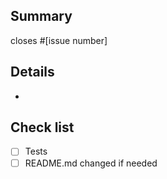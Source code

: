 <!--
Please make sure you read our contributing guidelines at
https://github.com/afonasev/flake8-if-expr/blob/master/.github/CONTRIBUTING.md
before opening a pull request. Thanks!
-->

## Summary

closes #[issue number]

## Details

-

## Check list

- [ ] Tests
- [ ] README.md changed if needed
